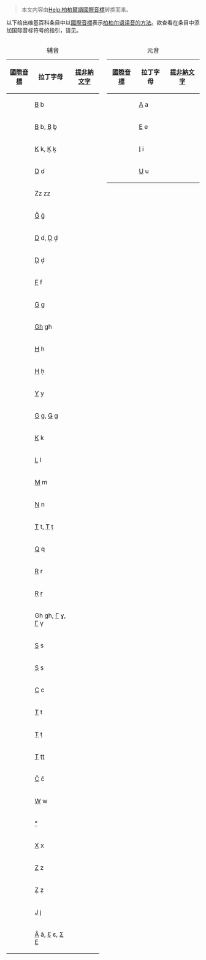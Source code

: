 > 本文内容由[Help:柏柏爾語國際音標](https://zh.wikipedia.org/wiki/Help:柏柏爾語國際音標)转换而来。


以下给出维基百科条目中以[國際音標](../Page/國際音標.md "wikilink")表示[柏柏尔语读音的方法](../Page/柏柏尔语族.md "wikilink")。欲查看在条目中添加国际音标符号的指引，请见。

<div style="width: 48%; display: inline-block; margin-right: auto;">

<table>
<caption>辅音</caption>
<thead>
<tr class="header">
<th><p><a href="../Page/國際音標.md" title="wikilink">國際音標</a></p></th>
<th><p>拉丁字母</p></th>
<th><p><a href="../Page/提非納文字.md" title="wikilink">提非納文字</a></p></th>
</tr>
</thead>
<tbody>
<tr class="odd">
<td></td>
<td><p><a href="../Page/B.md" title="wikilink">B</a> b</p></td>
<td><p><big></big></p></td>
</tr>
<tr class="even">
<td></td>
<td><p><a href="../Page/B.md" title="wikilink">B</a> b, <a href="https://zh.wikipedia.org/wiki/Ḇ" title="wikilink">Ḇ</a> ḇ</p></td>
<td></td>
</tr>
<tr class="odd">
<td></td>
<td><p><a href="../Page/K.md" title="wikilink">K</a> k, <a href="https://zh.wikipedia.org/wiki/Ḵ" title="wikilink">Ḵ</a> ḵ</p></td>
<td><p><big></big></p></td>
</tr>
<tr class="even">
<td></td>
<td><p><a href="../Page/D.md" title="wikilink">D</a> d</p></td>
<td><p><big></big></p></td>
</tr>
<tr class="odd">
<td></td>
<td><p>Zz zz</p></td>
<td><p><big></big></p></td>
</tr>
<tr class="even">
<td></td>
<td><p><a href="https://zh.wikipedia.org/wiki/Ǧ" title="wikilink">Ǧ</a> ǧ</p></td>
<td><p><big></big></p></td>
</tr>
<tr class="odd">
<td></td>
<td><p><a href="../Page/D.md" title="wikilink">D</a> d, <a href="https://zh.wikipedia.org/wiki/Ḏ" title="wikilink">Ḏ</a> ḏ</p></td>
<td><p><big></big></p></td>
</tr>
<tr class="even">
<td></td>
<td><p><a href="https://zh.wikipedia.org/wiki/Ḍ" title="wikilink">Ḍ</a> ḍ</p></td>
<td><p><big></big></p></td>
</tr>
<tr class="odd">
<td></td>
<td><p><a href="../Page/F.md" title="wikilink">F</a> f</p></td>
<td><p><big></big></p></td>
</tr>
<tr class="even">
<td></td>
<td><p><a href="https://zh.wikipedia.org/wiki/G" title="wikilink">G</a> g</p></td>
<td><p><big></big></p></td>
</tr>
<tr class="odd">
<td></td>
<td><p><a href="../Page/Gh.md" title="wikilink">Gh</a> gh</p></td>
<td><p><big></big></p></td>
</tr>
<tr class="even">
<td></td>
<td><p><a href="../Page/H.md" title="wikilink">H</a> h</p></td>
<td><p><big></big></p></td>
</tr>
<tr class="odd">
<td></td>
<td><p><a href="https://zh.wikipedia.org/wiki/Ḥ" title="wikilink">Ḥ</a> ḥ</p></td>
<td><p><big></big></p></td>
</tr>
<tr class="even">
<td></td>
<td><p><a href="../Page/Y.md" title="wikilink">Y</a> y</p></td>
<td><p><big></big></p></td>
</tr>
<tr class="odd">
<td></td>
<td><p><a href="https://zh.wikipedia.org/wiki/G" title="wikilink">G</a> g, <a href="https://zh.wikipedia.org/wiki/Ǥ" title="wikilink">Ǥ</a> ǥ</p></td>
<td><p><big></big></p></td>
</tr>
<tr class="even">
<td></td>
<td><p><a href="../Page/K.md" title="wikilink">K</a> k</p></td>
<td><p><big></big></p></td>
</tr>
<tr class="odd">
<td></td>
<td><p><a href="https://zh.wikipedia.org/wiki/L" title="wikilink">L</a> l</p></td>
<td><p><big></big></p></td>
</tr>
<tr class="even">
<td></td>
<td><p><a href="../Page/M.md" title="wikilink">M</a> m</p></td>
<td><p><big></big></p></td>
</tr>
<tr class="odd">
<td></td>
<td><p><a href="../Page/N.md" title="wikilink">N</a> n</p></td>
<td><p><big></big></p></td>
</tr>
<tr class="even">
<td></td>
<td><p><a href="../Page/T.md" title="wikilink">T</a> t, <a href="https://zh.wikipedia.org/wiki/Ṯ" title="wikilink">Ṯ</a> ṯ</p></td>
<td><p><big></big></p></td>
</tr>
<tr class="odd">
<td></td>
<td><p><a href="../Page/Q.md" title="wikilink">Q</a> q</p></td>
<td><p><big></big></p></td>
</tr>
<tr class="even">
<td></td>
<td><p><a href="../Page/R.md" title="wikilink">R</a> r</p></td>
<td><p><big></big></p></td>
</tr>
<tr class="odd">
<td></td>
<td><p><a href="https://zh.wikipedia.org/wiki/Ṛ" title="wikilink">Ṛ</a> ṛ</p></td>
<td><p><big></big></p></td>
</tr>
<tr class="even">
<td></td>
<td><p>Gh gh, <a href="https://zh.wikipedia.org/wiki/Γ" title="wikilink">Γ</a> ɣ, <a href="https://zh.wikipedia.org/wiki/Γ" title="wikilink">Γ</a> γ</p></td>
<td><p><big></big></p></td>
</tr>
<tr class="odd">
<td></td>
<td><p><a href="../Page/S.md" title="wikilink">S</a> s</p></td>
<td><p><big></big></p></td>
</tr>
<tr class="even">
<td></td>
<td><p><a href="https://zh.wikipedia.org/wiki/Ṣ" title="wikilink">Ṣ</a> ṣ</p></td>
<td><p><big></big></p></td>
</tr>
<tr class="odd">
<td></td>
<td><p><a href="../Page/C.md" title="wikilink">C</a> c</p></td>
<td><p><big></big></p></td>
</tr>
<tr class="even">
<td></td>
<td><p><a href="../Page/T.md" title="wikilink">T</a> t</p></td>
<td><p><big></big></p></td>
</tr>
<tr class="odd">
<td></td>
<td><p><a href="https://zh.wikipedia.org/wiki/Ṭ" title="wikilink">Ṭ</a> ṭ</p></td>
<td><p><big></big></p></td>
</tr>
<tr class="even">
<td></td>
<td><p><a href="https://zh.wikipedia.org/wiki/Ţ" title="wikilink">Ţ</a> ţţ</p></td>
<td><p><big></big></p></td>
</tr>
<tr class="odd">
<td></td>
<td><p><a href="https://zh.wikipedia.org/wiki/Č" title="wikilink">Č</a> č</p></td>
<td><p><big></big></p></td>
</tr>
<tr class="even">
<td></td>
<td><p><a href="../Page/W.md" title="wikilink">W</a> w</p></td>
<td><p><big></big></p></td>
</tr>
<tr class="odd">
<td></td>
<td><p><a href="https://zh.wikipedia.org/wiki/°" title="wikilink">°</a></p></td>
<td><p><big></big></p></td>
</tr>
<tr class="even">
<td></td>
<td><p><a href="../Page/X.md" title="wikilink">X</a> x</p></td>
<td><p><big></big></p></td>
</tr>
<tr class="odd">
<td></td>
<td><p><a href="../Page/Z.md" title="wikilink">Z</a> z</p></td>
<td><p><big></big></p></td>
</tr>
<tr class="even">
<td></td>
<td><p><a href="https://zh.wikipedia.org/wiki/Ẓ" title="wikilink">Ẓ</a> ẓ</p></td>
<td><p><big></big></p></td>
</tr>
<tr class="odd">
<td></td>
<td><p><a href="../Page/J.md" title="wikilink">J</a> j</p></td>
<td><p><big></big></p></td>
</tr>
<tr class="even">
<td></td>
<td><p><a href="../Page/Â.md" title="wikilink">Â</a> â, <a href="https://zh.wikipedia.org/wiki/Ɛ" title="wikilink">Ɛ</a> ɛ, <a href="https://zh.wikipedia.org/wiki/Σ" title="wikilink">Σ</a> <a href="../Page/Ε.md" title="wikilink">Ε</a></p></td>
<td><p><big></big></p></td>
</tr>
</tbody>
</table>

</div>

<div style="float: right; width: 48%;">

<table>
<caption>元音</caption>
<thead>
<tr class="header">
<th><p><a href="../Page/國際音標.md" title="wikilink">國際音標</a></p></th>
<th><p>拉丁字母</p></th>
<th><p><a href="../Page/提非納文字.md" title="wikilink">提非納文字</a></p></th>
</tr>
</thead>
<tbody>
<tr class="odd">
<td></td>
<td><p><a href="../Page/A.md" title="wikilink">A</a> a</p></td>
<td><p><big></big></p></td>
</tr>
<tr class="even">
<td></td>
<td><p><a href="../Page/E.md" title="wikilink">E</a> e</p></td>
<td><p><big></big></p></td>
</tr>
<tr class="odd">
<td></td>
<td><p><a href="../Page/I.md" title="wikilink">I</a> i</p></td>
<td><p><big></big></p></td>
</tr>
<tr class="even">
<td></td>
<td><p><a href="https://zh.wikipedia.org/wiki/U" title="wikilink">U</a> u</p></td>
<td><p><big></big></p></td>
</tr>
</tbody>
</table>

</div>